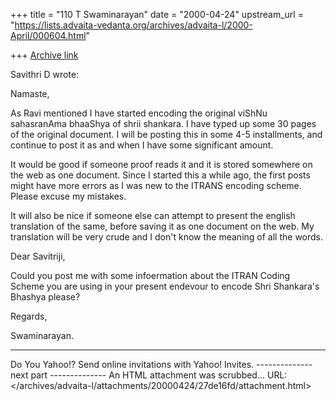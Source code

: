 +++
title = "110 T Swaminarayan"
date = "2000-04-24"
upstream_url = "https://lists.advaita-vedanta.org/archives/advaita-l/2000-April/000604.html"

+++
[Archive link](https://lists.advaita-vedanta.org/archives/advaita-l/2000-April/000604.html)




Savithri D <savdev at HOTMAIL.COM> wrote:

Namaste,

As Ravi mentioned I have started encoding the original viShNu sahasranAma
bhaaShya of shrii shankara. I have typed up some 30 pages of the original
document. I will be posting this in some 4-5 installments, and continue to
post it as and when I have some significant amount.

It would be good if someone proof reads it and it is stored somewhere on the
web as one document. Since I started this a while ago, the first posts
might have more errors as I was new to the ITRANS encoding scheme. Please
excuse my mistakes.

It will also be nice if someone else can attempt to present the english
translation of the same, before saving it as one document on the web. My
translation will be very crude and I don't know the meaning of all the
words.




Dear Savitriji,

Could you post me with some infoermation about the ITRAN Coding Scheme you are using in your present endevour to encode Shri Shankara's Bhashya please?

Regards,

Swaminarayan.























---------------------------------
Do You Yahoo!?
Send online invitations with Yahoo! Invites.
-------------- next part --------------
An HTML attachment was scrubbed...
URL: </archives/advaita-l/attachments/20000424/27de16fd/attachment.html>
